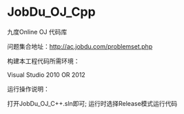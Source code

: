 JobDu_OJ_Cpp
============

九度Online OJ 代码库

问题集合地址：http://ac.jobdu.com/problemset.php

构建本工程代码所需环境：

Visual Studio 2010 OR 2012

运行操作说明：

打开JobDu_OJ_C++.sln即可;
运行时选择Release模式运行代码